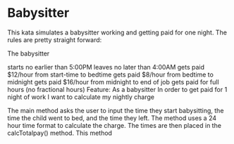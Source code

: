 # Babysitter
This kata simulates a babysitter working and getting paid for one night. The rules are pretty straight forward:

The babysitter

starts no earlier than 5:00PM
leaves no later than 4:00AM
gets paid $12/hour from start-time to bedtime
gets paid $8/hour from bedtime to midnight
gets paid $16/hour from midnight to end of job
gets paid for full hours (no fractional hours)
Feature: As a babysitter In order to get paid for 1 night of work I want to calculate my nightly charge

The main method asks the user to input the time they start babysitting, the time the child went to bed, and the time they left. The method 
uses a 24 hour time format to calculate the charge. The times are then placed in the calcTotalpay() method. This method 
